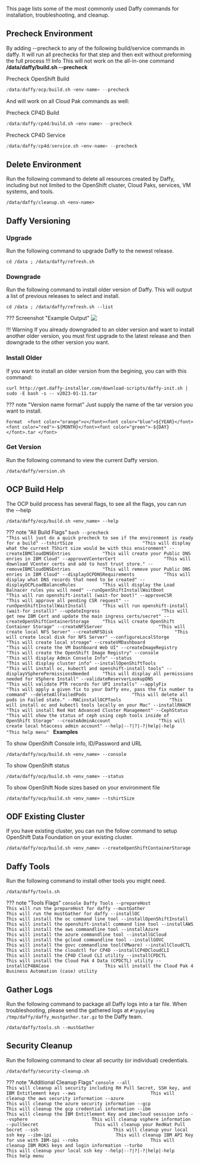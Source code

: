 <script>
  document.title = "Common Commands";
</script>

This page lists some of the most commonly used Daffy commands for installation, troubleshooting, and cleanup.

## **Precheck Environment**
By adding --precheck to any of the following build/service commands in daffy. It will run all prechecks for that step and then exit without preforming the full process
!!! Info
      This will not work on the all-in-one command **/data/daffy/build.sh <env-name> --precheck**

Precheck OpenShift Build
```r
/data/daffy/ocp/build.sh <env-name> --precheck
```
And will work on all Cloud Pak commands as well:

Precheck CP4D Build
```r
/data/daffy/cp4d/build.sh <env-name> --precheck
```
Precheck CP4D Service
```r
/data/daffy/cp4d/service.sh <env-name> --precheck
```


## **Delete Environment**
Run the following command to delete all resources created by Daffy, including but not limited to the OpenShift cluster, Cloud Paks, services, VM systems, and tools.

```console
/data/daffy/cleanup.sh <env-name>
```

## **Daffy Versioning**

### Upgrade
Run the following command to upgrade Daffy to the newest release.

```console
cd /data ; /data/daffy/refresh.sh

```

### Downgrade
Run the following command to install older version of Daffy. This will output a list of previous releases to select and install.

```console
cd /data ; /data/daffy/refresh.sh --list
```

??? Screenshot "Example Output"
      <img src='../../images/tips/daffyUpgrade2.jpg'   align="top"  style = "float">

!!! Warning
    If you already downgraded to an older version and want to install another older version, you must first upgrade to the latest release and then downgrade to the other version you want.

### Install Older
If you want to install an older version from the begining, you can with this command:

```console
curl http://get.daffy-installer.com/download-scripts/daffy-init.sh | sudo -E bash -s -- v2023-01-11.tar
```
??? note "Version name format"
    Just supply the name of the tar version you want to install.

    Format  <font color="orange">v</font><font color="blue">${YEAR}</font><font color="red">-${MONTH}</font><font color="green">-${DAY}</font>.tar </font>


### Get Version
Run the following command to view the current Daffy version.

```console
/data/daffy/version.sh
```




## **OCP Build Help**
The OCP build process has several flags, to see all the flags, you can run the --help

```console
/data/daffy/ocp/build.sh <env_name> --help
```

??? note "All Build Flags"
      ```bash
      --precheck                            "This will just do a quick precheck to see if the environment is ready for a build"
      --tshirtSize                          "This will display what the current TShirt size would be with this environment"
      --createIBMCloudDNSEntries            "This will create your Public DNS enries in IBM Cloud"
      --approveVCenterCert                  "This will download VCenter certs and add to host trust store."
      --removeIBMCloudDNSEntries            "This will remove your Public DNS enries in IBM Cloud"
      --displayOCPDNSRequirements           "This will display what DNS records that need to be created"
      --displayOCPLoadBalanceRules          "This will display the Load Balnacer rules you will need"
      --runOpenShiftInstallWaitBoot         "This will run openshift-install (wait-for boot)"
      --approveCSR                          "This will approve all pending CSR request"
      --runOpenShiftInstallWaitInstall      "This will run openshift-install (wait-for install)"
      --updateIngress                       "This will get new IBM Cert and update the main ingress certs/secret"
      --createOpenShiftContainerStorage     "This will create OpenShift Container Storage"
      --createNFSServer                     "This will create local NFS Server"
      --createNFSDisk                       "This will create local disk for NFS Server"
      --configureLocalStorge                "This will create local stroage"
      --createVMDashboard                   "This will create the VM Dashboard Web UI"
      --createImageRegistry                 "This will create the OpenShift Image Registry"
      --console                             "This will display Admin Console Info"
      --status                              "This will display cluster info"
      --installOpenShiftTools               "This will install oc, kubectl and openshift-install tools"
      --displayVSpherePermissionsNeeded     "This will display all permissions needed for VSphere Install"
      --validateReserverLookupDNS           "This will validate PTR records for UPI installs"
      --applyFix                            "This will apply a given fix to your Daffy env, pass the fix number to command"
      --deleteAllFailedPods                 "This will delete all pods in Failed state."
      --MACinstallOCPTools                  "This will install oc and kubectl tools locally on your Mac"
      --installRHACM                        "This will install Red Hat Advanced Cluster Management"
      --CephStatus                          "This will show the status of ceph using ceph tools inside of OpenShift Storage"
      --createAdminAccount                  "This will create local htaccess admin account"
      --help|--?|?|-?|help|-help            "This help menu"
      ```
**Examples**

To show OpenShift Console info, ID/Password and URL
```console
/data/daffy/ocp/build.sh <env_name> --console
```
To show OpenShift status
```console
/data/daffy/ocp/build.sh <env_name> --status
```
To show OpenShift Node sizes based on your environment file
```console
/data/daffy/ocp/build.sh <env_name> --tshirtSize
```

## **ODF Existing Cluster**
If you have existing cluster, you can run the follow command to setup OpenShift Data Foundation on your existing cluster.

```console
/data/daffy/ocp/build.sh <env_name> --createOpenShiftContainerStorage
```

## **Daffy Tools**
Run the following command to install other tools you might need.

```console
/data/daffy/tools.sh
```

??? note "Tools Flags"
      ```console
      Daffy Tools
      --prepareHost                          This will run the prepareHost for daffy
      --mustGather                           This will run the mustGather for daffy
      --installOC                            This will install the oc command line tool
      --installOpenShiftInstall              This will install the openshift-install command line tool
      --installAWS                           This will install the aws commandline tool
      --installAzure                         This will install the azure commandline tool
      --installGCloud                        This will install the gcloud commandline tool
      --installGOVC                          This will install the govc commandline tool(VMware)
      --installCloudCTL                      This will install the cloudctl for CP4D
      --installCP4DCloudCLI                  This will install the CP4D Cloud CLI utility
      --installCPDCTL                        This will install the Cloud Pak 4 Data (CPDCTL) utility
      --installCP4BACase                     This will install the Cloud Pak 4 Business Automation (case) utility
      ```

## **Gather Logs**
Run the following command to package all Daffy logs into a tar file. When troubleshooting, please send the gathered logs at `#!pypylog /tmp/daffy/daffy_mustgather.tar.gz` to the Daffy team.

```console
/data/daffy/tools.sh --mustGather
```

## **Security Cleanup**
Run the following command to clear all security (or individual) credentials.

```console
/data/daffy/security-cleanup.sh
```

??? note "Additional Cleanup Flags"
      ```console
      --all                            This will cleanup all security including RH Pull Secret, SSH key, and IBM Entitlement keys
      --aws                            This will cleanup the aws security information
      --azure                          This will cleanup the azure security information
      --gcp                            This will cleanup the gcp credential information
      --ibm                            This will cleanup the IBM Entitlement Key and ibmcloud sesssion info
      --vsphere                        This will cleanup vsphere information
      --pullSecret                     This will cleanup your RedHat Pull Secret
      --ssh                            This will cleanup your local ssh key
      --ibm-ipi                        This will cleanup IBM API Key for use with IBM-ipi
      --roks                           This will cleanup IBM ROKS keys and login information
      --turbo                          This will cleanup your local ssh key
      --help|--?|?|-?|help|-help       This help menu
      ```
